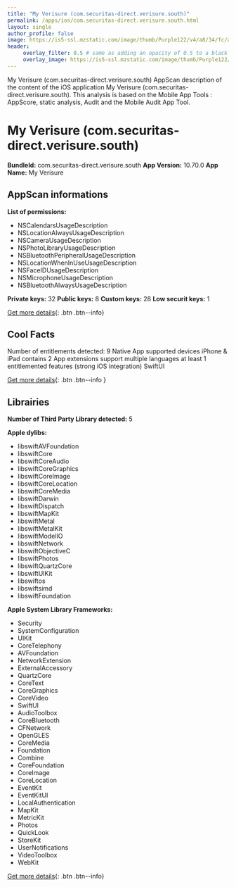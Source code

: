 ```yaml
---
title: "My Verisure (com.securitas-direct.verisure.south)"
permalink: /apps/ios/com.securitas-direct.verisure.south.html
layout: single
author_profile: false
image: https://is5-ssl.mzstatic.com/image/thumb/Purple122/v4/a8/34/fc/a834fc57-62f6-f8fb-266b-9223e6692bcc/AppIconNew-0-0-1x_U007emarketing-0-0-0-10-0-0-sRGB-0-0-0-GLES2_U002c0-512MB-85-220-0-0.png/512x512bb.jpg
header: 
     overlay_filter: 0.5 # same as adding an opacity of 0.5 to a black background
     overlay_image: https://is5-ssl.mzstatic.com/image/thumb/Purple122/v4/a8/34/fc/a834fc57-62f6-f8fb-266b-9223e6692bcc/AppIconNew-0-0-1x_U007emarketing-0-0-0-10-0-0-sRGB-0-0-0-GLES2_U002c0-512MB-85-220-0-0.png/512x512bb.jpg
---
```

My Verisure (com.securitas-direct.verisure.south) AppScan description of the content of the iOS application My Verisure (com.securitas-direct.verisure.south). This analysis is based on the Mobile App Tools : AppScore, static analysis, Audit and the Mobile Audit App Tool.

# My Verisure (com.securitas-direct.verisure.south)

**BundleId:** com.securitas-direct.verisure.south
**App Version:** 10.70.0
**App Name:** My Verisure


## AppScan informations 

**List of permissions:** 
- NSCalendarsUsageDescription
- NSLocationAlwaysUsageDescription
- NSCameraUsageDescription
- NSPhotoLibraryUsageDescription
- NSBluetoothPeripheralUsageDescription
- NSLocationWhenInUseUsageDescription
- NSFaceIDUsageDescription
- NSMicrophoneUsageDescription
- NSBluetoothAlwaysUsageDescription
  
  
**Private keys:** 32
**Public keys:** 8
**Custom keys:** 28
**Low securit keys:** 1
  
[Get more details](/pricing.html){: .btn .btn--info}

## Cool Facts

Number of entitlements detected: 9
Native App
supported devices iPhone & iPad
contains 2 App extensions
support multiple languages
at least 1 entitlemented features (strong iOS integration)
SwiftUI
  
[Get more details](/pricing.html){: .btn .btn--info }

## Librairies 
**Number of Third Party Library detected:** 5


**Apple dylibs:**
- libswiftAVFoundation
- libswiftCore
- libswiftCoreAudio
- libswiftCoreGraphics
- libswiftCoreImage
- libswiftCoreLocation
- libswiftCoreMedia
- libswiftDarwin
- libswiftDispatch
- libswiftMapKit
- libswiftMetal
- libswiftMetalKit
- libswiftModelIO
- libswiftNetwork
- libswiftObjectiveC
- libswiftPhotos
- libswiftQuartzCore
- libswiftUIKit
- libswiftos
- libswiftsimd
- libswiftFoundation


**Apple System Library Frameworks:**
- Security
- SystemConfiguration
- UIKit
- CoreTelephony
- AVFoundation
- NetworkExtension
- ExternalAccessory
- QuartzCore
- CoreText
- CoreGraphics
- CoreVideo
- SwiftUI
- AudioToolbox
- CoreBluetooth
- CFNetwork
- OpenGLES
- CoreMedia
- Foundation
- Combine
- CoreFoundation
- CoreImage
- CoreLocation
- EventKit
- EventKitUI
- LocalAuthentication
- MapKit
- MetricKit
- Photos
- QuickLook
- StoreKit
- UserNotifications
- VideoToolbox
- WebKit


  
[Get more details](/pricing.html){: .btn .btn--info}


